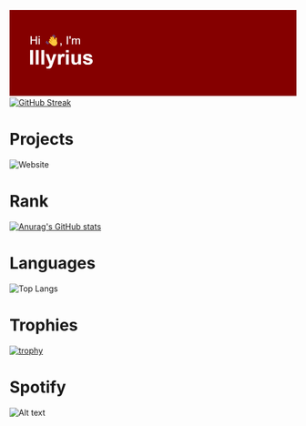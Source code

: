 ![GitHub Logo](https://github.com/illyrius666/illyrius666/blob/master/images/header.png)
[![GitHub Streak](http://github-readme-streak-stats.herokuapp.com?user=illyrius666&theme=radical&date_format=j%2Fn%5B%2FY%5D&card_width=1200)](https://git.io/streak-stats)

# Projects

![Website](https://illyrius.me/AutoFrameCAD)

# Rank

[![Anurag's GitHub stats](https://github-readme-stats.vercel.app/api?username=illyrius666&theme=radical)](https://github.com/anuraghazra/github-readme-stats)

# Languages

![Top Langs](https://github-readme-stats.vercel.app/api/top-langs/?username=illyrius666&layout=compact&theme=radical)

# Trophies

[![trophy](https://github-profile-trophy.vercel.app/?username=illyrius666&theme=radical)](https://github.com/ryo-ma/github-profile-trophy)

# Spotify

![Alt text](https://spotify-recently-played-readme.vercel.app/api?user=1168441141&count=3)